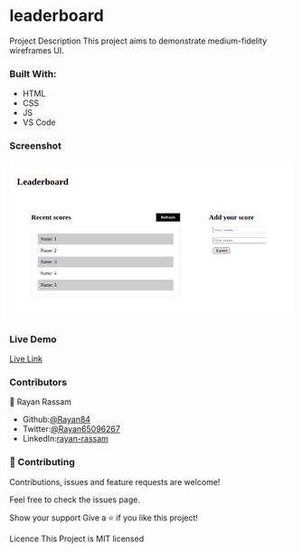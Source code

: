 # leaderboard

Project Description
This project aims to demonstrate medium-fidelity wireframes UI.


### Built With:

* HTML
* CSS
* JS
* VS Code


### Screenshot

![Image of ](images/screenshot.png)


### Live Demo

[Live Link](https://rayan84.github.io/)


### Contributors

👤 Rayan Rassam
* Github:[@Rayan84](https://github.com/Rayan84)
* Twitter:[@Rayan65096267](https://twitter.com/Rayan65096267)
* LinkedIn:[rayan-rassam](https://www.linkedin.com/in/rayan-rassam/)


### 🤝 Contributing

Contributions, issues and feature requests are welcome!

Feel free to check the issues page.

Show your support
Give a ⭐️ if you like this project!

Licence
This Project is MIT licensed